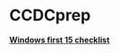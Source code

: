 # CCDCprep

[**Windows first 15 checklist**](https://github.com/WGU-CCDC/Blue-Team-Tools/blob/master/Windows/CCDCprep/Checklist/README.md)

